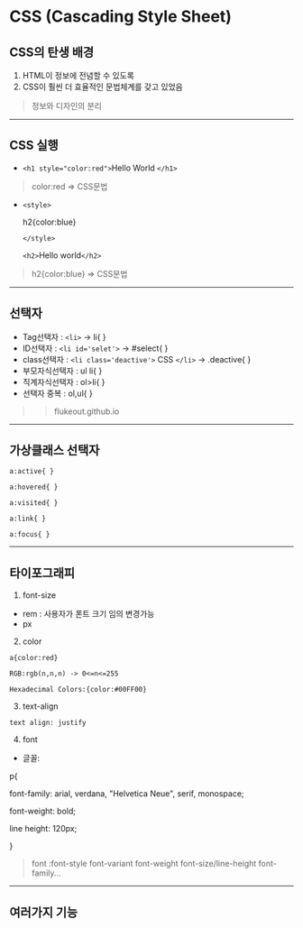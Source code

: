 # CSS (Cascading Style Sheet)
## CSS의 탄생 배경
1. HTML이 정보에 전념할 수 있도록
2. CSS이 훨씬 더 효율적인 문법체계를 갖고 있었음
> 정보와 디자인의 분리
---
## CSS 실행
- `<h1 style="color:red">`Hello World
`</h1>`
> color:red => CSS문법

- `<style>`

  h2{color:blue}

  `</style>`

  `<h2>`Hello world`</h2>`
> h2{color:blue} => CSS문법
---
## 선택자
- Tag선택자 : `<li>` -> li{ }
- ID선택자 : `<li id='selet'>` -> #select{ }
- class선택자 : `<li class='deactive'>` CSS `</li>` -> .deactive{ }
- 부모자식선택자 : ul li{ }
- 직계자식선택자 : ol>li{ }
- 선택자 중복 : ol,ul{ }

>> flukeout.github.io
---
## 가상클래스 선택자
```
a:active{ }
```
```
a:hovered{ }
```
```
a:visited{ }
```
```
a:link{ }
```
```
a:focus{ }
```
---
## 타이포그래피
1. font-size
- rem : 사용자가 폰트 크기 임의 변경가능
- px
2. color
```
a{color:red}
```
```
RGB:rgb(n,n,n) -> 0<=n<=255
```
```
Hexadecimal Colors:{color:#00FF00}
```
3. text-align
```
text align: justify
```
4. font
- 글꼴: 

p{

font-family: arial, verdana, "Helvetica Neue", serif,  monospace;

font-weight: bold;

line height: 120px;

}
> font :font-style font-variant font-weight font-size/line-height font-family...
---
## 여러가지 기능















